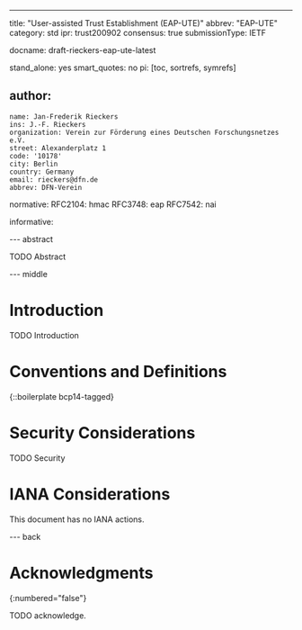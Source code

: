 ---
title: "User-assisted Trust Establishment (EAP-UTE)"
abbrev: "EAP-UTE"
category: std
ipr: trust200902
consensus: true
submissionType: IETF

docname: draft-rieckers-eap-ute-latest

stand_alone: yes
smart_quotes: no
pi: [toc, sortrefs, symrefs]

author:
 -
    name: Jan-Frederik Rieckers
    ins: J.-F. Rieckers
    organization: Verein zur Förderung eines Deutschen Forschungsnetzes e.V.
    street: Alexanderplatz 1
    code: '10178'
    city: Berlin
    country: Germany
    email: rieckers@dfn.de
    abbrev: DFN-Verein

normative:
  RFC2104: hmac
  RFC3748: eap
  RFC7542: nai

informative:



--- abstract

TODO Abstract


--- middle

# Introduction

TODO Introduction


# Conventions and Definitions

{::boilerplate bcp14-tagged}


# Security Considerations

TODO Security


# IANA Considerations

This document has no IANA actions.


--- back

# Acknowledgments
{:numbered="false"}

TODO acknowledge.
